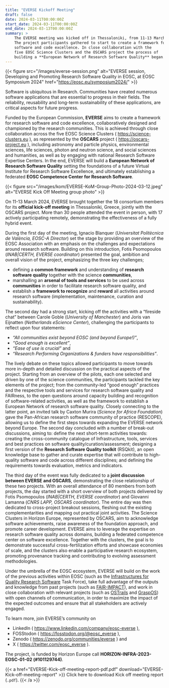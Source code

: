 ```yaml
---
title: "EVERSE Kickoff Meeting"
draft: false
date: 2024-03-11T00:00:00Z
start_date: 2024-03-11T00:00:00Z
end_date: 2024-03-13T00:00:00Z
summary: >
    The EVERSE meeting was kicked off in Thessaloniki, from 11-13 March 2024.
    The project participants gathered to start to create a framework for research 
    software and code excellence. In close collaboration with the 
    five EOSC Science Clusters and the OSCARS project the process of
    building a **European Network of Research Software Quality** began.
---
```


{{< figure src="/images/everse-session.png" alt="EVERSE session, Developing and Promoting Research Software Quality in EOSC, at EOSC Symposium 2024" href="https://eosc.eu/symposium2024/" >}}

Software is ubiquitous in Research. Communities have created numerous software applications that are essential to progress in their fields. The reliability, reusability and long-term sustainability of these applications, are critical aspects for future progress.

Funded by the European Commission, **EVERSE** aims to create a framework for research software and code excellence, collaboratively designed and championed by the research communities. This is achieved through close collaboration across the five EOSC Science Clusters ( https://science-clusters.eu ), as represented by the **OSCARS** project ( https://oscars-project.eu ), including astronomy and particle physics, environmental sciences, life sciences, photon and neutron science, and social sciences and humanities, as well as by engaging with national Research Software Expertise Centers. In the end, EVERSE will build a **European Network of Research Software Quality** setting the foundations of a future Virtual Institute for Research Software Excellence, and ultimately establishing a federated **EOSC Competence Center for Research Software**.

{{< figure src="/images/kom/EVERSE-KoM-Group-Photo-2024-03-12.jpeg" alt="EVERSE Kick Off Meeting group photo" >}}

On 11-13 March 2024, EVERSE brought together the 18 consortium members for its **official kick-off meeting** in Thessaloniki, Greece, jointly with the OSCARS project. More than 30 people attended the event in person, with 17 actively participating remotely, demonstrating the effectiveness of a fully hybrid event.

During the first day of the meeting, Ignacio Blanquer (*Universitat Politècnica de València, EOSC-A Director*) set the stage by providing an overview of the EOSC Association with an emphasis on the challenges and expectations around research software. Building on this introduction, Fotis Psomopoulos (*INAB|CERTH, EVERSE coordinator*) presented the goal, ambition and overall vision of the project, emphasizing the three key challenges; 
- defining a **common framework** and understanding of **research software quality** together with the science **communities**, 
- marshalling an **arsenal of tools and services** to be used across **communities** in order to facilitate research software quality, and 
- establish a **framework to recognize** and **reward** all activities around research software (implementation, maintenance, curation and sustainability).

The second day had a strong start, kicking off the activities with a “fireside chat” between Carole Goble (*University of Manchester*) and Joris van Eijnatten (*Netherlands eScience Center*), challenging the participants to reflect upon four statements: 
- *“All communities exist beyond EOSC (and beyond Europe!)”*, 
- *“Good enough is excellent”*, 
- *“Ease of use is crucial”* and 
- *“Research Performing Organizations & funders have responsibilities”*. 

The lively debate on these topics allowed participants to move towards more in-depth and detailed discussion on the practical aspects of the project. Starting from an overview of the pilots, each one selected and driven by one of the science communities, the participants tackled the key elements of the project; from the community-led “good enough” practices and the respective tools and services for research software quality and FAIRness, to the open questions around capacity building and recognition of software-related activities, as well as the framework to establish a European Network of research software quality. Closely connecting to the latter point, an invited talk by Caxton Murira (*Science for Africa Foundation*) gave the Pan-African research software community of practice (RESCOPE), allowing us to define the first steps towards expanding the EVERSE network beyond Europe. The second day concluded with a number of break-out discussions, aiming to: define the next short-term activities towards: creating the cross-community catalogue of Infrastructure, tools, services and best practices on software quality/curation/assessment; designing a first version of the **Research Software Quality toolkit** (RSQkit), an open knowledge base to gather and curate expertise that will contribute to high-quality software and code across different disciplines; and defining the requirements towards evaluation, metrics and indicators.

The third day of the event was fully dedicated to a **joint discussion between EVERSE and OSCARS**, demonstrating the close relationship of these two projects. With an overall attendance of 80 members from both projects, the day started with a short overview of both projects delivered by Fotis Psomopoulos (*INAB|CERTH, EVERSE coordinator*) and Giovanni Lamanna (*CNRS LAPP, OSCARS coordinator*). The entire day was then dedicated to cross-project breakout sessions, fleshing out the existing complementarities and mapping out practical joint activities. The Science Clusters in Horizon Europe, represented by OSCARS, aim to acknowledge software achievements, raise awareness of the foundation approach, and promote career development. EVERSE aims to leverage the expertise on research software quality across domains, building a federated competence center on software excellence. Together with the clusters, the goal is to demonstrate successful cross-fertilization efforts and showcase economies of scale, and the clusters also enable a participative research ecosystem, promoting provenance tracking and contributing to evolving assessment methodologies.

Under the umbrella of the EOSC ecosystem, EVERSE will build on the work of the previous activities within EOSC (such as the [Infrastructures for Quality Research Software](https://eosc.eu/advisory-groups/infrastructures-quality-research-software) Task Force), take full advantage of the outputs and knowledge from past projects (such as [FAIR-IMPACT](https://fair-impact.eu)), and work in close collaboration with relevant projects (such as [OSTrails](https://ostrails.eu) and [GraspOS](https://graspos.eu)) with open channels of communication, in order to maximize the impact of the expected outcomes and ensure that all stakeholders are actively engaged. 

To learn more, join EVERSE’s community on
- LinkedIn ( https://www.linkedin.com/company/eosc-everse ),
- FOSStodon ( https://fosstodon.org/@eosc_everse ),
- Zenodo ( https://zenodo.org/communities/everse ) and
- X ( https://twitter.com/eosc_everse ).

The project, is funded by Horizon Europe call **HORIZON-INFRA-2023-EOSC-01-02 (#101129744)**.

{{< a href="EVERSE-Kick-off-meeting-report-pdf.pdf" download="EVERSE-Kick-off-meeting-report" >}}
Click here to download Kick off meeting report (`.pdf`).
{{< /a >}}
